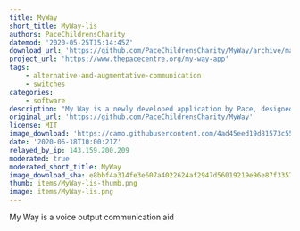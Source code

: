 ```yaml
---
title: MyWay
short_title: MyWay-lis
authors: PaceChildrensCharity
datemod: '2020-05-25T15:14:45Z'
download_url: 'https://github.com/PaceChildrensCharity/MyWay/archive/master.zip'
project_url: 'https://www.thepacecentre.org/my-way-app'
tags:
    - alternative-and-augmentative-communication
    - switches
categories:
    - software
description: "My Way is a newly developed application by Pace, designed to support a child’s communication, expressions, and individuality. My Way is a playful, fun and creative platform that empowers users to participate in their daily childhood antics! Users can tell jokes or stories, make sounds and funny noises – all in their own way.\n \n\nNo matter the access method: switch (including multiple switches), keyboard or touchscreen, no matter their accent, phrase or word, My way helps children with SEND express themselves.\n\nFor many communication devices/ Voice Output Communication Aids (VOCA) “speakers voice” is either too robotic or doesn’t reflect the child’s age, gender, heritage or personality. With My Way, the user can have friends, family or carers record sayings and sounds as the user would want. Allowing the user individualised expression.\n\nAn Indian teenager can have his male cousin of a similar age record his request for his favourite song. A Chinese girl can have her sister record the words to her favourite song, so that she can sing along. Personal, individual, and easy to use.\n\nThe following ways of sequencing playback are supported:\n\n* Sequence: record a series of messages, which are then played in order from first to last. For example, you can record the segments of a story and have the user progress through them on step at a time.\n* Random: recordings are played in a random order. For example, you can make make audio dice.\n* Shuffle: recordings are shuffled. For example, you can decide the order in which students complete an activity in a classroom setting.\n* Scan and prompt: two switches are assigned roles of 'scan' (progress through a sequence of recordings, playing them at low volume) and 'prompt' (play the last recording played via 'scan' at full volume). For example, you can record a series of personalized greetings, pick the one to use with the scan switch, then play it at full volume using the prompt switch.\n* Converse: two switches are assigned roles of 'converse A' and 'converse B'. Recordings are played in sequence alternating A, B, A, B, ... (they take it in turns, so, if the same button is pressed twice in a row, nothing is played the second time)."
original_url: 'https://github.com/PaceChildrensCharity/MyWay'
license: MIT
image_download: 'https://camo.githubusercontent.com/4ad45eed19d81573c55335236393d15e8df92d81/68747470733a2f2f706163656368696c6472656e73636861726974792e6769746875622e696f2f4d795761792f6c6f676f2e706e67'
date: '2020-06-18T10:00:21Z'
relayed_by_ip: 143.159.200.209
moderated: true
moderated_short_title: MyWay
image_download_sha: e8bbf4a314fe3e607a4022624af2947d56019219e96e87f335797d1a19b66ff6
thumb: items/MyWay-lis-thumb.png
image: items/MyWay-lis.png
---
```

My Way is a voice output communication aid
